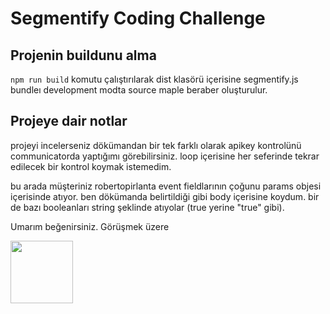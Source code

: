 # Segmentify Coding Challenge

## Projenin buildunu alma

`npm run build` komutu çalıştırılarak dist klasörü içerisine segmentify.js bundleı development modta source maple beraber oluşturulur.

## Projeye dair notlar

projeyi incelerseniz dökümandan bir tek farklı olarak apikey kontrolünü communicatorda yaptığımı görebilirsiniz. loop içerisine her seferinde tekrar edilecek bir kontrol koymak istemedim.

bu arada müşteriniz robertopirlanta event fieldlarının çoğunu params objesi içerisinde atıyor. ben dökümanda belirtildiği gibi body içerisine koydum. bir de bazı booleanları string şeklinde atıyolar (true yerine "true" gibi).

Umarım beğenirsiniz. Görüşmek üzere

<img src="https://media.giphy.com/media/cXblnKXr2BQOaYnTni/giphy.gif" width="100" height="100" />